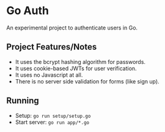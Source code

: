 # Go Auth

An experimental project to authenticate users in Go.

## Project Features/Notes

- It uses the bcrypt hashing algorithm for passwords.
- It uses cookie-based JWTs for user verification.
- It uses no Javascript at all.
- There is no server side validation for forms (like sign up).

## Running 

- Setup: `go run setup/setup.go`
- Start server: `go run app/*.go`
